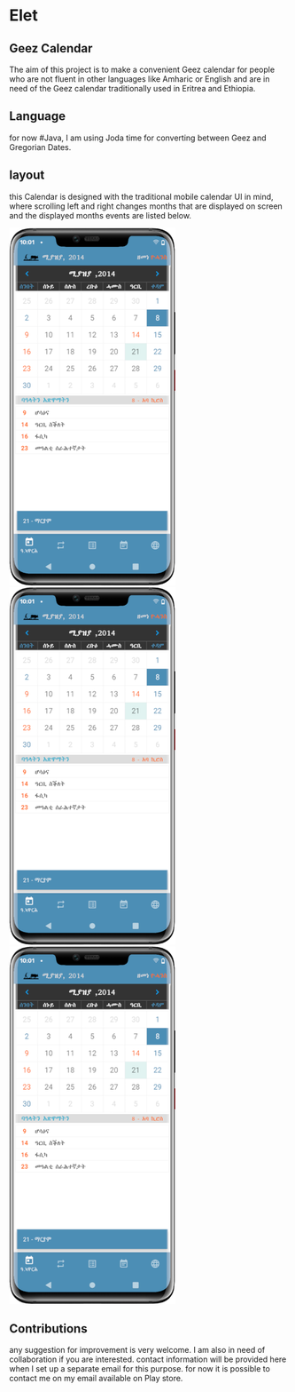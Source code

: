 # Elet


## Geez Calendar

The aim of this project is to make a convenient Geez calendar for people who are not fluent in other languages like Amharic or English 
and are in need of the Geez calendar traditionally used in Eritrea and Ethiopia.

## Language
for now #Java, I am using Joda time for converting between Geez and Gregorian Dates.

## layout

this Calendar is designed with the traditional mobile calendar UI in mind, where scrolling left and right changes months that are displayed on screen
and the displayed months events are listed below.

<img src="https://github.com/tinsae-ghilay/tinsae-ghilay.github.io/blob/main/res/month.png" width="300">
<img src="https://github.com/tinsae-ghilay/tinsae-ghilay.github.io/blob/main/res/month.png" width="300">
<img src="https://github.com/tinsae-ghilay/tinsae-ghilay.github.io/blob/main/res/month.png" width="300">

## Contributions

any suggestion for improvement is very welcome. I am also in need of collaboration if you are interested.
contact information will be provided here when I set up a separate email for this purpose. for now it is possible to contact me on my email
available on Play store.



